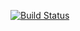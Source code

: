 [![Build Status](https://travis-ci.com/alexander97olsson/mvcFrameworkProject.svg?branch=main)](https://travis-ci.com/alexander97olsson/mvcFrameworkProject)